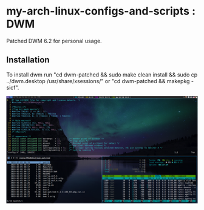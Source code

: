 # my-arch-linux-configs-and-scripts : DWM
Patched DWM 6.2 for personal usage.

Installation
------------
To install dwm run "cd dwm-patched && sudo make clean install && sudo cp ../dwm.desktop /usr/share/xsessions/" or "cd dwm-patched && makepkg -sicf".

![Screenshot](screenshot1.png)
